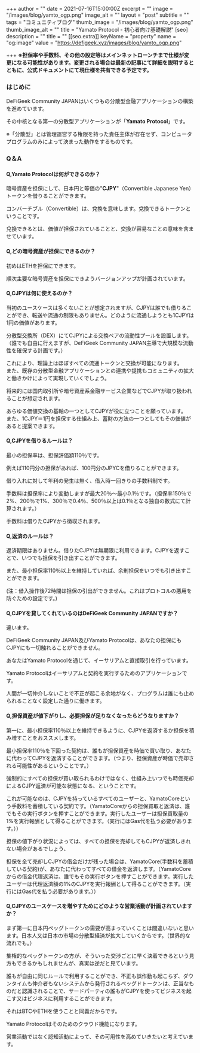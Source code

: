 +++
author = ""
date = 2021-07-16T15:00:00Z
excerpt = ""
image = "/images/blog/yamto_ogp.png"
image_alt = ""
layout = "post"
subtitle = ""
tags = "コミュニティブログ"
thumb_image = "/images/blog/yamto_ogp.png"
thumb_image_alt = ""
title = "Yamato Protocol - 初心者向け基礎解説"
[seo]
description = ""
title = ""
[[seo.extra]]
keyName = "property"
name = "og:image"
value = "https://defigeek.xyz/images/blog/yamto_ogp.png"

+++
**※担保率や手数料、その他の設定等はメインネットローンチまで仕様が変更になる可能性があります。変更される場合は最新の記事にて詳細を説明するとともに、公式ドキュメントにて現仕様を共有できる予定です。**

### はじめに

DeFiGeek Community JAPANはいくつもの分散型金融アプリケーションの構築を進めています。

その中核となる第一の分散型アプリケーションが「**Yamato Protocol**」です。

※「分散型」とは管理運営する権限を持った責任主体が存在せず、コンピュータプログラムのみによって決まった動作をするものです。

### Q＆A

#### Q,Yamato Protocolは何ができるのか？

暗号資産を担保にして、日本円と等価の"**CJPY**"（Convertible Japanese Yen）トークンを借りることができます。

コンバーチブル（Convertible）は、兌換を意味します。兌換できるトークンということです。 

兌換できるとは、価値が担保されていることと、交換が容易なことの意味を含ませています。

#### Q,どの暗号資産が担保にできるのか？

初めはETHを担保にできます。

順次主要な暗号資産を担保にできようバージョンアップが計画されています。

#### Q,CJPYは何に使えるのか？

当初のユースケースは多くないことが想定されますが、CJPYは誰でも借りることができ、転送や流通の制限もありません。どのように流通しようとも1CJPYは1円の価値があります。

分散型交換所（DEX）にてCJPYによる交換ペアの流動性プールを設置します。（誰でも自由に行えますが、DeFiGeek Community JAPAN主導で大規模な流動性を確保する計画です。）

これにより、理論上はほぼすべての流通トークンと交換が可能になります。  
また、既存の分散型金融アプリケーションとの連携や提携もコミュニティの拡大と働きかけによって実現していくでしょう。

将来的には国内取引所や暗号資産系金融サービス企業などでCJPYが取り扱われることが想定されます。

あらゆる価値交換の基軸の一つとしてCJPYが役に立つことを願っています。  
また、1CJPY＝1円を担保する仕組み上、蓄財の方法の一つとしてもその価値があると提案できます。

#### Q,CJPYを借りるルールは？

最小の担保率は、担保評価額110％です。

例えば110円分の担保があれば、100円分のJPYCを借りることができます。

借り入れに対して年利の発生は無く、借入時一回きりの手数料制です。

手数料は担保率により変動しますが最大20％～最小0.1％です。（担保率150％で2%、200％で1%、300％で0.4％、500％以上は0.1％となる独自の数式にて計算されます。）

手数料は借りたCJPYから徴収されます。

#### Q,返済のルールは？

返済期限はありません。借りたCJPYは無期限に利用できます。CJPYを返すことで、いつでも担保を引き出すことができます。

また、最小担保率110％以上を維持していれば、余剰担保をいつでも引き出すことができます。

 (注：借入操作後72時間は担保の引出ができません。これはプロトコルの悪用を防ぐための設定です。)

#### Q,CJPYを貸してくれているのはDeFiGeek Community JAPANですか？

違います。

DeFiGeek Community JAPAN及びYamato Protocolは、あなたの担保にもCJPYにも一切触れることができません。

あなたはYamato Protocolを通じて、イーサリアムと直接取引を行っています。

Yamato Protocolはイーサリアムと契約を実行するためのアプリケーションです。

人間が一切仲介しないことで不正が起こる余地がなく、プログラムは誰にも止められることなく設定した通りに働きます。

#### Q,担保資産が値下がりし、必要担保が足りなくなったらどうなりますか？

第一に、最小担保率110％以上を維持できるように、CJPYを返済するか担保を積み増すことをおススメします。

最小担保率110％を下回った契約は、誰もが担保資産を時価で買い取り、あなたに代わってCJPYを返済することができます。（つまり、担保資産が時価で売却される可能性があるということです。）

強制的にすべての担保が買い取られるわけではなく、仕組み上いつでも時価売却によるCJPY返済が可能な状態になる、ということです。

これが可能なのは、CJPYを持っているすべてのユーザーと、YamatoCoreという手数料を蓄積している契約です。（YamatoCoreからの担保買取と返済は、誰でもその実行ボタンを押すことができます。実行したユーザーは担保買取量の1%を実行報酬として得ることができます。（実行にはGas代を払う必要があります。））

担保の値下がり状況によっては、すべての担保を売却してもCJPYが返済しきれない場合があるでしょう、

担保を全て売却しCJPYの借金だけが残った場合は、YamatoCore(手数料を蓄積している契約)が、あなたに代わってすべての借金を返済します。（YamatoCoreからの借金代理返済は、誰でもその実行ボタンを押すことができます。実行したユーザーは代理返済額の1%のCJPYを実行報酬として得ることができます。（実行にはGas代を払う必要があります。））

#### Q,CJPYのユースケースを増やすためにどのような営業活動が計画されていますか？

まず第一に日本円ペッグトークンの需要が高まっていくことは間違いないと思います。日本人又は日本の市場の分散型経済が拡大していくからです。（世界的な流れでも。）

集権的なペッグトークンの方が、そういった交渉ごとに早く決着できるという見方もできるかもしれませんが、真実は逆だと見ています。 

誰もが自由に同じルールで利用することができ、不正も誤作動も起こらず、ダウンタイムも仲介者もないシステムから発行されるペッグドトークンは、正当なものだと認識されることで、サードパーティの誰もがCJPYを使ってビジネスを起こす又はビジネスに利用することができます。

それはBTCやETHを使うことと同義だからです。 

Yamato Protocolはそのためのクラウド機能になります。

営業活動ではなく認知活動によって、その可用性を高めていきたいと考えています。